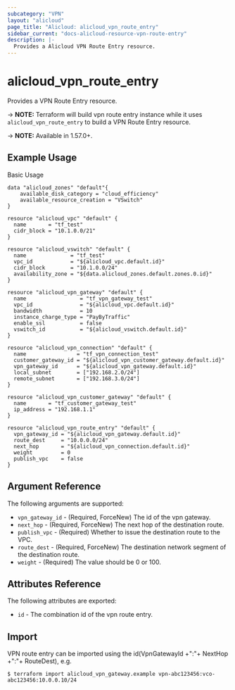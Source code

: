 ```yaml
---
subcategory: "VPN"
layout: "alicloud"
page_title: "Alicloud: alicloud_vpn_route_entry"
sidebar_current: "docs-alicloud-resource-vpn-route-entry"
description: |-
  Provides a Alicloud VPN Route Entry resource.
---
```


# alicloud\_vpn_route_entry

Provides a VPN Route Entry resource.

-> **NOTE:** Terraform will build vpn route entry instance while it uses `alicloud_vpn_route_entry` to build a VPN Route Entry resource.

-> **NOTE:** Available in 1.57.0+.

## Example Usage

Basic Usage

```
data "alicloud_zones" "default"{
	available_disk_category = "cloud_efficiency"
	available_resource_creation = "VSwitch"
}

resource "alicloud_vpc" "default" {
  name       = "tf_test"
  cidr_block = "10.1.0.0/21"
}

resource "alicloud_vswitch" "default" {
  name              = "tf_test"
  vpc_id            = "${alicloud_vpc.default.id}"
  cidr_block        = "10.1.0.0/24"
  availability_zone = "${data.alicloud_zones.default.zones.0.id}"
}

resource "alicloud_vpn_gateway" "default" {
  name                 = "tf_vpn_gateway_test"
  vpc_id               = "${alicloud_vpc.default.id}"
  bandwidth            = 10
  instance_charge_type = "PayByTraffic"
  enable_ssl           = false
  vswitch_id		   = "${alicloud_vswitch.default.id}"
}

resource "alicloud_vpn_connection" "default" {
  name                = "tf_vpn_connection_test"
  customer_gateway_id = "${alicloud_vpn_customer_gateway.default.id}"
  vpn_gateway_id      = "${alicloud_vpn_gateway.default.id}"
  local_subnet        = ["192.168.2.0/24"]
  remote_subnet       = ["192.168.3.0/24"]
}

resource "alicloud_vpn_customer_gateway" "default" {
  name       = "tf_customer_gateway_test"
  ip_address = "192.168.1.1"
}

resource "alicloud_vpn_route_entry" "default" {
  vpn_gateway_id = "${alicloud_vpn_gateway.default.id}"
  route_dest     = "10.0.0.0/24"
  next_hop       = "${alicloud_vpn_connection.default.id}"
  weight         = 0
  publish_vpc    = false
}
```
## Argument Reference

The following arguments are supported:

* `vpn_gateway_id` - (Required, ForceNew) The id of the vpn gateway.
* `next_hop` - (Required, ForceNew) The next hop of the destination route.
* `publish_vpc` - (Required) Whether to issue the destination route to the VPC.
* `route_dest` - (Required, ForceNew) The destination network segment of the destination route.
* `weight` - (Required) The value should be 0 or 100.

## Attributes Reference

The following attributes are exported:

* `id` - The combination id of the vpn route entry.

## Import

VPN route entry can be imported using the id(VpnGatewayId +":"+ NextHop +":"+ RouteDest), e.g.

```
$ terraform import alicloud_vpn_gateway.example vpn-abc123456:vco-abc123456:10.0.0.10/24
```
